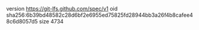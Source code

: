 version https://git-lfs.github.com/spec/v1
oid sha256:6b39bd48582c28d6bf2e6955ed75825fd28944bb3a26f4b8cafee48c6d8057d5
size 4734
